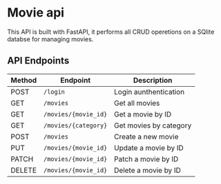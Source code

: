 # Movie api

This API is built with FastAPI, it performs all CRUD operetions on a SQlite databse
for managing movies.

## API Endpoints

| Method | Endpoint             | Description            |
|--------|----------------------|------------------------|
| POST   | `/login`             | Login aunthentication  |
| GET    | `/movies`            | Get all movies         |
| GET    | `/movies/{movie_id}` | Get a movie by ID      |
| GET    | `/movies/{category}` | Get movies by category |
| POST   | `/movies`            | Create a new movie     |
| PUT    | `/movies/{movie_id}` | Update a movie by ID   |
| PATCH  | `/movies/{movie_id}` | Patch a movie by ID    |
| DELETE | `/movies/{movie_id}` | Delete a movie by ID   |
